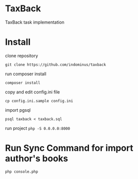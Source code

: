 # TaxBack
TaxBack task implementation

# Install

clone repository

``git clone https://github.com/indominus/taxback``

run composer install 

```composer install```

copy and edit config.ini file

```cp config.ini.sample config.ini```

import pgsql 

```psql taxback < taxback.sql```

run project
```php -S 0.0.0.0:8000```

# Run Sync Command for import author's books 

```php console.php```
